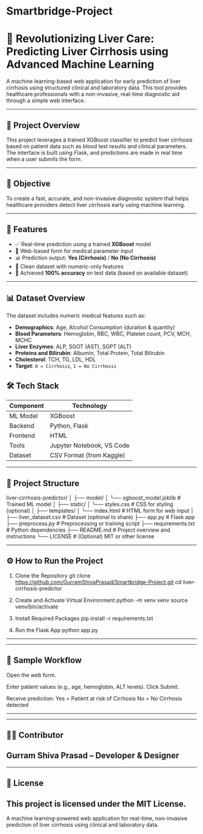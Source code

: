 # Smartbridge-Project
# 🧬 Revolutionizing Liver Care: Predicting Liver Cirrhosis using Advanced Machine Learning

A machine learning-based web application for early prediction of liver cirrhosis using structured clinical and laboratory data. This tool provides healthcare professionals with a non-invasive, real-time diagnostic aid through a simple web interface.

---

## 🚀 Project Overview

This project leverages a trained XGBoost classifier to predict liver cirrhosis based on patient data such as blood test results and clinical parameters. The interface is built using Flask, and predictions are made in real time when a user submits the form.

---

## 🎯 Objective

To create a fast, accurate, and non-invasive diagnostic system that helps healthcare providers detect liver cirrhosis early using machine learning.

---

## 🧪 Features

- ✅ Real-time prediction using a trained **XGBoost** model  
- 📝 Web-based form for medical parameter input  
- 📊 Prediction output: **Yes (Cirrhosis)** / **No (No Cirrhosis)**  
- 🧼 Clean dataset with numeric-only features  
- 🧠 Achieved **100% accuracy** on test data (based on available dataset)

---

## 📊 Dataset Overview

The dataset includes numeric medical features such as:

- **Demographics**: Age, Alcohol Consumption (duration & quantity)
- **Blood Parameters**: Hemoglobin, RBC, WBC, Platelet count, PCV, MCH, MCHC
- **Liver Enzymes**: ALP, SGOT (AST), SGPT (ALT)
- **Proteins and Bilirubin**: Albumin, Total Protein, Total Bilirubin
- **Cholesterol**: TCH, TG, LDL, HDL
- **Target**: `0 = Cirrhosis`, `1 = No Cirrhosis`

## 🛠 Tech Stack

| Component  | Technology           |
|------------|----------------------|
| ML Model   | XGBoost              |
| Backend    | Python, Flask        |
| Frontend   | HTML                 |
| Tools      | Jupyter Notebook, VS Code |
| Dataset    | CSV Format (from Kaggle) |

---
## 📁 Project Structure
liver-cirrhosis-predictor/
│
├── model/
│   └── xgboost_model.joblib          # Trained ML model
│
├── static/
│   └── styles.css                    # CSS for styling (optional)
│
├── templates/
│   └── index.html                    # HTML form for web input
│
├── liver_dataset.csv                 # Dataset (optional to share)
├── app.py                            # Flask app
├── preprocess.py                     # Preprocessing or training script
├── requirements.txt                  # Python dependencies
├── README.md                         # Project overview and instructions
└── LICENSE                           # (Optional) MIT or other license


---

## ⚙️ How to Run the Project

1. Clone the Repository
git clone https://github.com/GurramShivaPrasad/Smartbridge-Project.git
cd liver-cirrhosis-predictor

2. Create and Activate Virtual Environment
python -m venv venv
source venv/bin/activate

3. Install Required Packages
pip install -r requirements.txt

4. Run the Flask App
python app.py

---

---

## 🧪 Sample Workflow
Open the web form.

Enter patient values (e.g., age, hemoglobin, ALT levels).
Click Submit.

Receive prediction:
Yes = Patient at risk of Cirrhosis
No = No Cirrhosis detected

---
---
## 👩‍💻 Contributor
Gurram Shiva Prasad – Developer & Designer
---
---
## 📜 License
This project is licensed under the MIT License.
---
A machine learning–powered web application for real-time, non-invasive prediction of liver cirrhosis using clinical and laboratory data.



